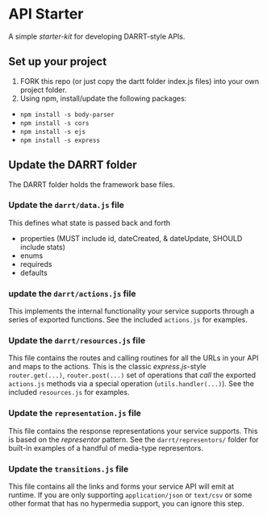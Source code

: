 # API Starter

A simple _starter-kit_ for developing DARRT-style APIs.

## Set up your project
1. FORK this repo (or just copy the dartt folder index.js files) into your own project folder.
2. Using npm, install/update the following packages:
 *   `npm install -s body-parser`
 *   `npm install -s cors`
 *   `npm install -s ejs`
 *   `npm install -s express`

## Update the DARRT folder
The DARRT folder holds the framework base files.

### Update the `darrt/data.js` file
This defines what state is passed back and forth
 * properties (MUST include id, dateCreated, & dateUpdate, SHOULD include stats)
 * enums
 * requireds
 * defaults

### update the `darrt/actions.js` file
This implements the internal functionality your service supports through a series of exported functions. See the included `actions.js` for examples.
 
### Update the `darrt/resources.js` file
This file contains the routes and calling routines for all the URLs in your API and maps to the actions. This is the classic *express.js*-style `router.get(...)`, `router.post(...)` set of operations that _call_ the exported `actions.js` methods via a special operation (`utils.handler(...)`). See the included `resources.js` for examples.

### Update the `representation.js` file
This file contains the response representations your service supports. This is based on the _representor_ pattern. See the `darrt/representors/` folder for built-in examples of a handful of media-type representors.

### Update the `transitions.js` file
This file contains all the links and forms your service API will emit at runtime.  If you are only supporting `application/json` or `text/csv` or some other format that has no hypermedia support, you can ignore this step.


